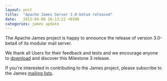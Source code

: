 ```yaml
---
layout: post
title:  "Apache James Server 3.0-beta4 released"
date:   2012-04-08 16:13:22 +0200
categories: james update
---
```


The Apache James project is happy to announce the release of version 3.0-beta4 of its modular mail server.

We thank all Users for their feedback and tests and we encourage anyone to [download][download] and discover this Milestone 3 release.

If you're interested in contributing to the James project, please subscribe to the James [mailing lists][mail].

[download]: http://james.apache.org/download.cgi#Apache_James_Server
[mail]: http://james.apache.org/mail.html